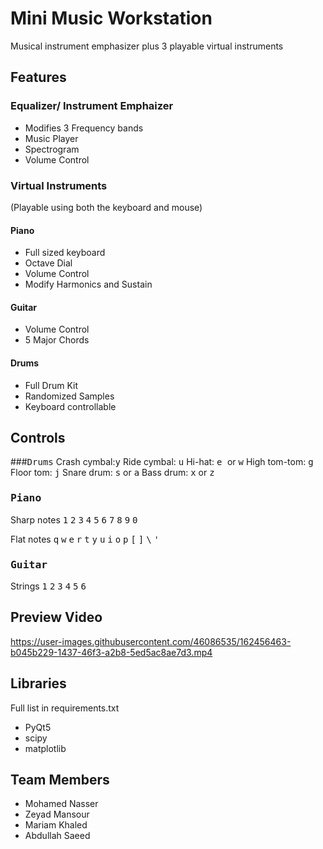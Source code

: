 # Mini Music Workstation

Musical instrument emphasizer plus 3 playable virtual instruments

## Features

### Equalizer/ Instrument Emphaizer

- Modifies 3 Frequency bands
- Music Player
- Spectrogram
- Volume Control

### Virtual Instruments

(Playable using both the keyboard and mouse)

#### Piano

- Full sized keyboard
- Octave Dial
- Volume Control
- Modify Harmonics and Sustain

#### Guitar

- Volume Control
- 5 Major Chords

#### Drums

- Full Drum Kit
- Randomized Samples
- Keyboard controllable

## Controls
###<kbd>Drums</kbd>
Crash cymbal:<kbd>y</kbd>
Ride cymbal: <kbd>u</kbd>
Hi-hat: <kbd>e </kbd>or <kbd>w</kbd>
High tom-tom: <kbd>g</kbd>
Floor tom: <kbd>j</kbd>
Snare drum: <kbd>s</kbd> or <kbd>a</kbd>
Bass drum: <kbd>x</kbd> or <kbd>z</kbd>

### <kbd>Piano</kbd>

Sharp notes <kbd>1</kbd> <kbd>2</kbd> <kbd>3</kbd> <kbd>4</kbd> <kbd>5</kbd> <kbd>6</kbd> <kbd>7</kbd> <kbd>8</kbd> <kbd>9</kbd> <kbd>0</kbd>

Flat notes </kbd> <kbd>q</kbd> <kbd>w</kbd> <kbd>e</kbd> <kbd>r</kbd> <kbd>t</kbd> <kbd>y</kbd> <kbd>u</kbd> <kbd>i</kbd> <kbd>o</kbd> <kbd>p</kbd> <kbd>[</kbd> <kbd>]</kbd> <kbd>\\</kbd> <kbd>'</kbd>

### <kbd>Guitar</kbd>
Strings <kbd>1</kbd> <kbd>2</kbd> <kbd>3</kbd> <kbd>4</kbd> <kbd>5</kbd> <kbd>6</kbd>


## Preview Video


https://user-images.githubusercontent.com/46086535/162456463-b045b229-1437-46f3-a2b8-5ed5ac8ae7d3.mp4



## Libraries

Full list in requirements.txt

- PyQt5
- scipy
- matplotlib

## Team Members

- Mohamed Nasser
- Zeyad Mansour
- Mariam Khaled
- Abdullah Saeed

